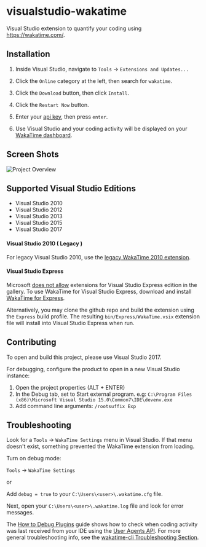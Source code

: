 visualstudio-wakatime
=====================

Visual Studio extension to quantify your coding using https://wakatime.com/.


Installation
------------

1. Inside Visual Studio, navigate to `Tools` → `Extensions and Updates...`

2. Click the `Online` category at the left, then search for `wakatime`.

3. Click the `Download` button, then click `Install`.

4. Click the `Restart Now` button.

3. Enter your [api key](https://wakatime.com/settings#apikey), then press `enter`.

4. Use Visual Studio and your coding activity will be displayed on your [WakaTime dashboard](https://wakatime.com).


Screen Shots
------------

![Project Overview](https://wakatime.com/static/img/ScreenShots/Screen-Shot-2016-03-21.png)


Supported Visual Studio Editions
--------------------------------

* Visual Studio 2010
* Visual Studio 2012
* Visual Studio 2013
* Visual Studio 2015
* Visual Studio 2017


#### Visual Studio 2010 ( Legacy )

For legacy Visual Studio 2010, use the [legacy WakaTime 2010 extension][legacy extension].


#### Visual Studio Express

Microsoft [does not allow][express article] extensions for Visual Studio Express edition in the gallery.
To use WakaTime for Visual Studio Express, download and install [WakaTime for Express][latest release].

Alternatively, you may clone the github repo and build the extension using the `Express` build profile.
The resulting `bin/Express/WakaTime.vsix` extension file will install into Visual Studio Express when run.


Contributing
------------

To open and build this project, please use Visual Studio 2017.

For debugging, configure the product to open in a new Visual Studio instance:

1. Open the project properties (ALT + ENTER)
2. In the Debug tab, set to Start external program. e.g: ```C:\Program Files (x86)\Microsoft Visual Studio 15.0\Common7\IDE\devenv.exe```
3. Add command line arguments: ```/rootsuffix Exp```

[latest release]: https://github.com/wakatime/visualstudio-wakatime/releases/latest
[legacy extension]: https://marketplace.visualstudio.com/items?itemName=WakaTime.WakaTime2010
[express article]: https://visualstudiomagazine.com/articles/2014/05/21/no-extensions-for-visual-studio-express.aspx


Troubleshooting
---------------

Look for a `Tools` → `WakaTime Settings` menu in Visual Studio.
If that menu doesn't exist, something prevented the WakaTime extension from loading.

Turn on debug mode:

`Tools` → `WakaTime Settings`

or

Add `debug = true` to your `C:\Users\<user>\.wakatime.cfg` file.

Next, open your `C:\Users\<user>\.wakatime.log` file and look for error messages.

The [How to Debug Plugins][how to debug] guide shows how to check when coding activity was last received from your IDE using the [User Agents API][user agents api].
For more general troubleshooting info, see the [wakatime-cli Troubleshooting Section][wakatime-cli-help].


[wakatime-cli-help]: https://github.com/wakatime/wakatime#troubleshooting
[how to debug]: https://wakatime.com/faq#debug-plugins
[user agents api]: https://wakatime.com/developers#user_agents
